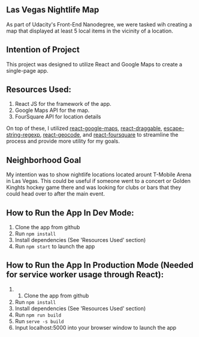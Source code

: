 ## Las Vegas Nightlife Map

As part of Udacity's Front-End Nanodegree, we were tasked wih creating a map that displayed at least 5 local items in the vicinity of a location.

## Intention of Project

This project was designed to utilize React and Google Maps to create a single-page app.

## Resources Used:

1) React JS for the framework of the app.
2) Google Maps API for the map.
3) FourSquare API for location details

On top of these, I utilized [react-google-maps](https://github.com/tomchentw/react-google-maps), [react-draggable](https://www.npmjs.com/package/react-draggable), [escape-string-regexp](https://github.com/sindresorhus/escape-string-regexp), [react-geocode](https://www.npmjs.com/package/react-geocode), and [react-foursquare](https://github.com/foursquare/react-foursquare) to streamline the process and provide more utility for my goals.

## Neighborhood Goal

My intention was to show nightlife locations located arount T-Mobile Arena in Las Vegas. This could be useful if someone went to a concert or Golden Kinghts hockey game there and was looking for clubs or bars that they could head over to after the main event.

## How to Run the App In Dev Mode:

1) Clone the app from github
2) Run ```npm install```
3) Install dependencies (See 'Resources Used' section)
4) Run ```npm start``` to launch the app

## How to Run the App In Production Mode (Needed for service worker usage through React):

1) 1) Clone the app from github
2) Run ```npm install```
3) Install dependencies (See 'Resources Used' section)
4) Run ```npm run build```
5) Run ```serve -s build```
6) Input localhost:5000 into your browser window to launch the app

